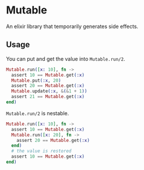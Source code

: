 # Mutable

An elixir library that temporarily generates side effects.

## Usage

You can put and get the value into `Mutable.run/2`.

```elixir
Mutable.run([x: 10], fn ->
  assert 10 == Mutable.get(:x)
  Mutable.put(:x, 20)
  assert 20 == Mutable.get(:x)
  Mutable.update(:x, &(&1 + 1))
  assert 21 == Mutable.get(:x)
end)
```

`Mutable.run/2` is nestable.

```elixir
Mutable.run([x: 10], fn ->
  assert 10 == Mutable.get(:x)
  Mutable.run([x: 20], fn ->
    assert 20 == Mutable.get(:x)
  end)
  # the value is restored
  assert 10 == Mutable.get(:x)
end)
```
